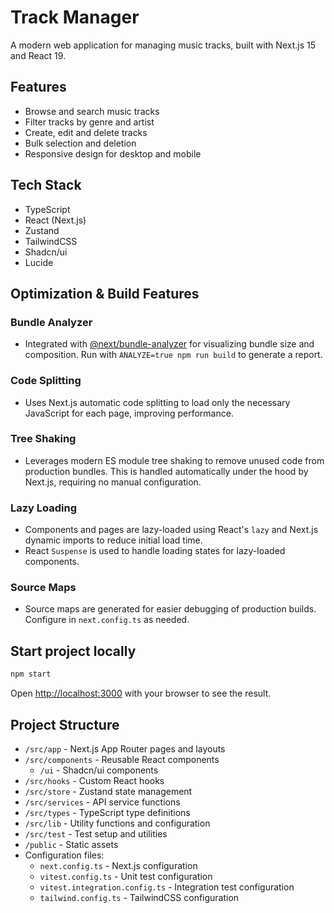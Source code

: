 # Track Manager

A modern web application for managing music tracks, built with Next.js 15 and React 19.

## Features

- Browse and search music tracks
- Filter tracks by genre and artist
- Create, edit and delete tracks
- Bulk selection and deletion
- Responsive design for desktop and mobile

## Tech Stack

- TypeScript
- React (Next.js)
- Zustand
- TailwindCSS
- Shadcn/ui
- Lucide

## Optimization & Build Features

### Bundle Analyzer
- Integrated with [@next/bundle-analyzer](https://www.npmjs.com/package/@next/bundle-analyzer) for visualizing bundle size and composition. Run with `ANALYZE=true npm run build` to generate a report.

### Code Splitting
- Uses Next.js automatic code splitting to load only the necessary JavaScript for each page, improving performance.

### Tree Shaking
- Leverages modern ES module tree shaking to remove unused code from production bundles. This is handled automatically under the hood by Next.js, requiring no manual configuration.

### Lazy Loading
- Components and pages are lazy-loaded using React's `lazy` and Next.js dynamic imports to reduce initial load time.
- React `Suspense` is used to handle loading states for lazy-loaded components.

### Source Maps
- Source maps are generated for easier debugging of production builds. Configure in `next.config.ts` as needed.

## Start project locally

```bash
npm start
```

Open [http://localhost:3000](http://localhost:3000) with your browser to see the result.

## Project Structure

- `/src/app` - Next.js App Router pages and layouts
- `/src/components` - Reusable React components
  - `/ui` - Shadcn/ui components
- `/src/hooks` - Custom React hooks
- `/src/store` - Zustand state management
- `/src/services` - API service functions
- `/src/types` - TypeScript type definitions
- `/src/lib` - Utility functions and configuration
- `/src/test` - Test setup and utilities
- `/public` - Static assets
- Configuration files:
  - `next.config.ts` - Next.js configuration
  - `vitest.config.ts` - Unit test configuration
  - `vitest.integration.config.ts` - Integration test configuration
  - `tailwind.config.ts` - TailwindCSS configuration